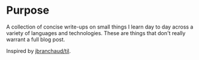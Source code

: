 # Purpose

A collection of concise write-ups on small things I learn day to day across a variety of languages and technologies. These are things that don't really warrant a full blog post.

Inspired by [jbranchaud/til](https://github.com/jbranchaud/til).





